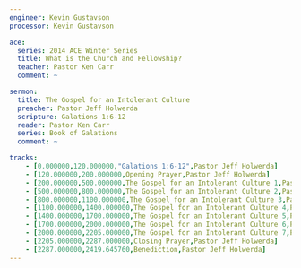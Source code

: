 ```yaml
---
engineer: Kevin Gustavson
processor: Kevin Gustavson

ace:
  series: 2014 ACE Winter Series
  title: What is the Church and Fellowship?
  teacher: Pastor Ken Carr
  comment: ~

sermon:
  title: The Gospel for an Intolerant Culture
  preacher: Pastor Jeff Holwerda
  scripture: Galations 1:6-12
  reader: Pastor Ken Carr
  series: Book of Galations
  comment: ~

tracks:
    - [0.000000,120.000000,"Galations 1:6-12",Pastor Jeff Holwerda]
    - [120.000000,200.000000,Opening Prayer,Pastor Jeff Holwerda]
    - [200.000000,500.000000,The Gospel for an Intolerant Culture 1,Pastor Jeff Holwerda]
    - [500.000000,800.000000,The Gospel for an Intolerant Culture 2,Pastor Jeff Holwerda]
    - [800.000000,1100.000000,The Gospel for an Intolerant Culture 3,Pastor Jeff Holwerda]
    - [1100.000000,1400.000000,The Gospel for an Intolerant Culture 4,Pastor Jeff Holwerda]
    - [1400.000000,1700.000000,The Gospel for an Intolerant Culture 5,Pastor Jeff Holwerda]
    - [1700.000000,2000.000000,The Gospel for an Intolerant Culture 6,Pastor Jeff Holwerda]
    - [2000.000000,2205.000000,The Gospel for an Intolerant Culture 7,Pastor Jeff Holwerda]
    - [2205.000000,2287.000000,Closing Prayer,Pastor Jeff Holwerda]
    - [2287.000000,2419.645760,Benediction,Pastor Jeff Holwerda]
---
```

